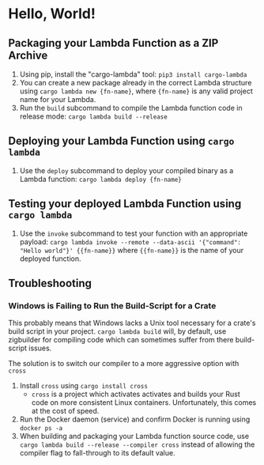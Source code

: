 # Hello, World!

## Packaging your Lambda Function as a ZIP Archive

1. Using pip, install the "cargo-lambda" tool: `pip3 install cargo-lambda`
1. You can create a new package already in the correct Lambda structure using `cargo lambda new {fn-name}`, where `{fn-name}` is any valid project name for your Lambda.
1. Run the `build` subcommand to compile the Lambda function code in release mode: `cargo lambda build --release`

## Deploying your Lambda Function using `cargo lambda`

1. Use the `deploy` subcommand to deploy your compiled binary as a Lambda function: `cargo lambda deploy {fn-name}`

## Testing your deployed Lambda Function using `cargo lambda`

1. Use the `invoke` subcommand to test your function with an appropriate payload: `cargo lambda invoke --remote --data-ascii '{"command": "Hello world"}' {{fn-name}}` where `{{fn-name}}` is the name of your deployed function.

## Troubleshooting

### Windows is Failing to Run the Build-Script for a Crate

This probably means that Windows lacks a Unix tool necessary for a crate's build script in your project. `cargo lambda build` will, by default, use zigbuilder for compiling code which can sometimes suffer from there build-script issues.

The solution is to switch our compiler to a more aggressive option with `cross`

1. Install `cross` using `cargo install cross`
    - `cross` is a project which activates activates and builds your Rust code on more consistent Linux containers. Unfortunately, this comes at the cost of speed.
1. Run the Docker daemon (service) and confirm Docker is running using `docker ps -a`
1. When building and packaging your Lambda function source code, use `cargo lambda build --release --compiler cross` instead of allowing the compiler flag to fall-through to its default value.